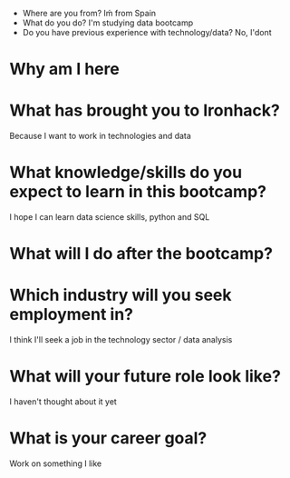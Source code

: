 
* Where are you from?
Iḿ from Spain       
* What do you do?
I'm studying data bootcamp
* Do you have previous experience with technology/data?
No, I'dont 

# Why am I here

# What has brought you to Ironhack?
Because I want to work in technologies and data

# What knowledge/skills do you expect to learn in this bootcamp?
I hope I can learn data science skills, python and SQL

# What will I do after the bootcamp?

# Which industry will you seek employment in?
I think I'll seek a job in the technology sector / data analysis

# What will your future role look like?
I haven't thought about it yet

# What is your career goal?
Work on something I like